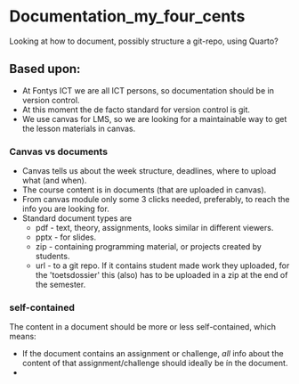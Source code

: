 # Documentation_my_four_cents
Looking at how to document, possibly structure a git-repo, using Quarto?

## Based upon: 

+ At Fontys ICT we are all ICT persons, so documentation should be in version control.
+ At this moment the de facto standard for version control is git.
+ We use canvas for LMS, so we are looking for a maintainable way to get the lesson materials in canvas.

### Canvas vs documents

+ Canvas tells us about the week structure, deadlines, where to upload what (and when).
+ The course content is in documents (that are uploaded in canvas).
+ From canvas module only some 3 clicks needed, preferably, to reach the info you are looking for. 
+ Standard document types are
  + pdf  - text, theory, assignments, looks similar in different viewers. 
  + pptx - for slides. 
  + zip  - containing programming material,  or projects created by students.
  + url  - to a git repo. If it contains student made work they uploaded, for the 'toetsdossier' this (also) has to be uploaded in a zip at the end of the semester. 

### self-contained

The content in a document should be more or less self-contained, which means: 
+ If the document contains an assignment or challenge, *all* info about the content of that assignment/challenge should ideally be ín the document.
+ 

